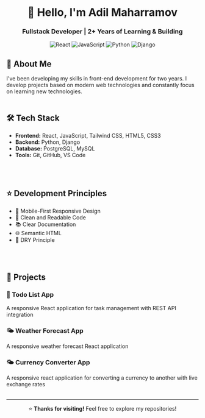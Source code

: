 <div align="center">

# 👋 Hello, I'm Adil Maharramov

### Fullstack Developer | 2+ Years of Learning & Building

![React](https://img.shields.io/badge/React-20232A?style=for-the-badge&logo=react&logoColor=61DAFB)
![JavaScript](https://img.shields.io/badge/JavaScript-F7DF1E?style=for-the-badge&logo=javascript&logoColor=black)
![Python](https://img.shields.io/badge/Python-3776AB?style=for-the-badge&logo=python&logoColor=white)
![Django](https://img.shields.io/badge/Django-092E20?style=for-the-badge&logo=django&logoColor=white)
<br>

</div>

## 📖 About Me

I've been developing my skills in front-end development for two years. I develop projects based on modern web technologies and constantly focus on learning new technologies.
<br>
<br>

## 🛠️ Tech Stack

- **Frontend:** React, JavaScript, Tailwind CSS, HTML5, CSS3
- **Backend:** Python, Django
- **Database:** PostgreSQL, MySQL
- **Tools:** Git, GitHub, VS Code
<br>
<br>

## ⭐ Development Principles

- 📱 Mobile-First Responsive Design
- 🧹 Clean and Readable Code
- 📚 Clear Documentation
- 🌐 Semantic HTML
- 🔄 DRY Principle
<br>
<br>

## 💼 Projects

### 📝 Todo List App
A responsive React application for task management with REST API integration

### 🌤️ Weather Forecast App  
A responsive weather forecast React application

### 🌤️ Currency Converter App  
A responsive react application for converting a currency to another with live exchange rates
<br>
<br>

---

<div align="center">

⭐ **Thanks for visiting!** Feel free to explore my repositories!

</div>
